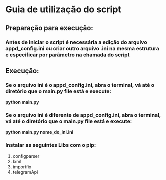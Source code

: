 # Guia de utilização do script

## Preparação para execução:

### Antes de iniciar o script é necessária a edição do arquivo appd_config.ini ou criar outro arquivo .ini na mesma estrutura e especificar por parâmetro na chamada do script

## Execução:

### Se o arquivo ini é o appd_config.ini, abra o terminal, vá até o diretório que o main.py file está e execute:
   **python main.py**

### Se o arquivo ini é diferente de appd_config.ini, abra o terminal, vá até o diretório que o main.py file está e execute:
   **python main.py nome_do_ini.ini**

### Instalar as seguintes Libs com o pip:
1. configparser
2. lxml
3. importfix
6. telegramApi